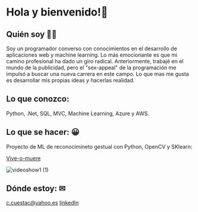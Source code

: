 # Hola y bienvenido!👋

## Quién soy 🧑‍🦱

Soy un programador converso con conocimientos en el desarrollo de aplicaciones web y machine learning. Lo más emocionante es que mi camino profesional ha dado un giro radical. Anteriormente, trabajé en el mundo de la publicidad, pero el "sex-appeal" de la programación me impulsó a buscar una nueva carrera en este campo.
Lo que mas me gusta es desarrollar mis propias ideas y hacerlas realidad.


## Lo que conozco: 

Python, .Net, SQL, MVC, Machine Learning, Azure y AWS.


## Lo que se hacer: 😀

Proyecto de ML de reconocimineto gestual con Python, OpenCV y SKlearn:

[Vive-o-muere](https://github.com/CarlosCues/Vive-o-muere)

![videoshow1 (1)](https://user-images.githubusercontent.com/97036885/171567805-a56b193b-b546-4657-81f0-e663ed076eb2.gif)

## Dónde estoy: ✉ 

c.cuestac@yahoo.es 
[linkedIn](https://www.linkedin.com/in/carloscuestacantera/?locale=en_US)





